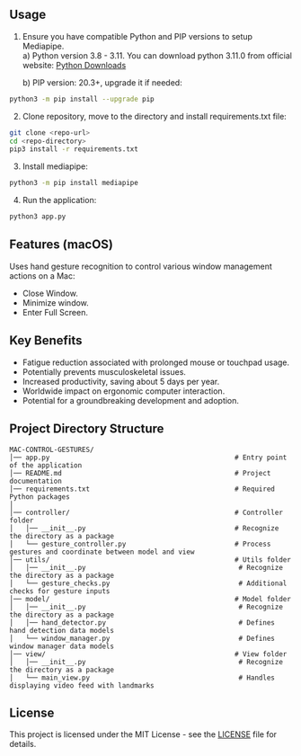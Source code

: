 ## Usage

1. Ensure you have compatible Python and PIP versions to setup Mediapipe.<br>
   a) Python version 3.8 - 3.11. You can download python 3.11.0 from official website: [Python Downloads](https://www.python.org/downloads/release/python-3110/)

   b) PIP version: 20.3+, upgrade it if needed:
```bash
python3 -m pip install --upgrade pip
```
2. Clone repository, move to the directory and install requirements.txt file:
```bash
git clone <repo-url>
cd <repo-directory>
pip3 install -r requirements.txt
```
3. Install mediapipe:
```bash
python3 -m pip install mediapipe
```
4. Run the application:
```bash
python3 app.py
```


## Features (macOS)
Uses hand gesture recognition to control various window management actions on a Mac:
- Close Window.
- Minimize window.
- Enter Full Screen.


## Key Benefits
- Fatigue reduction associated with prolonged mouse or touchpad usage.
- Potentially prevents musculoskeletal issues.
- Increased productivity, saving about 5 days per year.
- Worldwide impact on ergonomic computer interaction.
- Potential for a groundbreaking development and adoption.


 ## Project Directory Structure
 ```
 MAC-CONTROL-GESTURES/
│── app.py                                              # Entry point of the application
│── README.md                                           # Project documentation
│── requirements.txt                                    # Required Python packages  
│
│── controller/                                         # Controller folder
│   │── __init__.py                                     # Recognize the directory as a package
│   └── gesture_controller.py                           # Process gestures and coordinate between model and view
│── utils/                                              # Utils folder                            
│   │── __init__.py                                      # Recognize the directory as a package
│   └── gesture_checks.py                                # Additional checks for gesture inputs
│── model/                                              # Model folder
│   │── __init__.py                                      # Recognize the directory as a package
│   │── hand_detector.py                                 # Defines hand detection data models
│   └── window_manager.py                                # Defines window manager data models
│── view/                                               # View folder                                           
│   │── __init__.py                                      # Recognize the directory as a package
│   └── main_view.py                                     # Handles displaying video feed with landmarks
```

## License
This project is licensed under the MIT License - see the [LICENSE](license) file for details.

